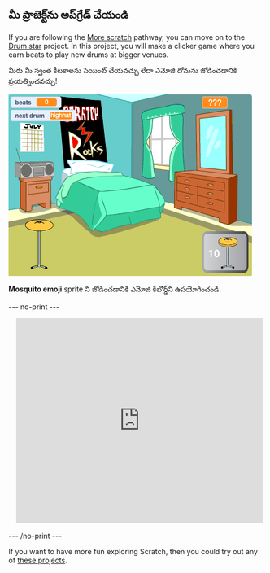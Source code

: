 ## మీ ప్రాజెక్ట్‌ను అప్‌గ్రేడ్ చేయండి

If you are following the [More scratch](https://projects.raspberrypi.org/en/raspberrypi/more-scratch) pathway, you can move on to the [Drum star](https://projects.raspberrypi.org/en/projects/drum-star) project. In this project, you will make a clicker game where you earn beats to play new drums at bigger venues.

మీరు మీ స్వంత కీటకాలను పెయింట్ చేయవచ్చు లేదా ఎమోజి దోమను జోడించడానికి ప్రయత్నించవచ్చు!

![The Stage view of the completed Drum star project.](images/drum-star.png)

**Mosquito emoji** sprite ని జోడించడానికి ఎమోజి కీబోర్డ్‌ని ఉపయోగించండి.

--- no-print ---

<div class="scratch-preview" style="margin-left: 15px;">
  <iframe allowtransparency="true" width="485" height="402" src="https://scratch.mit.edu/projects/embed/522323676/?autostart=false" frameborder="0"></iframe>
</div>

--- /no-print ---

If you want to have more fun exploring Scratch, then you could try out any of [these projects](https://projects.raspberrypi.org/en/projects?software%5B%5D=scratch&curriculum%5B%5D=%201).
